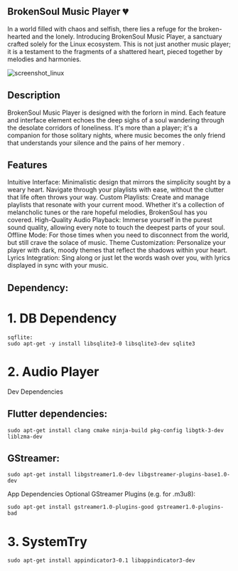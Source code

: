 ## BrokenSoul Music Player 💔 
In a world filled with chaos and selfish, there lies a refuge for the broken-hearted and the lonely. Introducing BrokenSoul Music Player, a sanctuary crafted solely for the Linux ecosystem. This is not just another music player; it is a testament to the fragments of a shattered heart, pieced together by melodies and harmonies.

![screenshot_linux](preview/cover.png)
## Description
BrokenSoul Music Player is designed with the forlorn in mind. Each feature and interface element echoes the deep sighs of a soul wandering through the desolate corridors of loneliness. It's more than a player; it's a companion for those solitary nights, where music becomes the only friend that understands your silence and the pains of her memory .
## Features
  Intuitive Interface: Minimalistic design that mirrors the simplicity sought by a weary heart. Navigate through your playlists with ease, without the clutter that life often throws your way.
  Custom Playlists: Create and manage playlists that resonate with your current mood. Whether it's a collection of melancholic tunes or the rare hopeful melodies, BrokenSoul has you covered.
  High-Quality Audio Playback: Immerse yourself in the purest sound quality, allowing every note to touch the deepest parts of your soul.
Offline Mode: For those times when you need to disconnect from the world, but still crave the solace of music.
  Theme Customization: Personalize your player with dark, moody themes that reflect the shadows within your heart.
Lyrics Integration: Sing along or just let the words wash over you, with lyrics displayed in sync with your music.
## Dependency:
# 1. DB Dependency
    sqflite:
    sudo apt-get -y install libsqlite3-0 libsqlite3-dev sqlite3
# 2. Audio Player
Dev Dependencies
## Flutter dependencies:
    sudo apt-get install clang cmake ninja-build pkg-config libgtk-3-dev liblzma-dev
## GStreamer:

    sudo apt-get install libgstreamer1.0-dev libgstreamer-plugins-base1.0-dev

App Dependencies
Optional GStreamer Plugins (e.g. for .m3u8):

    sudo apt-get install gstreamer1.0-plugins-good gstreamer1.0-plugins-bad

#   3. SystemTry
    sudo apt-get install appindicator3-0.1 libappindicator3-dev
